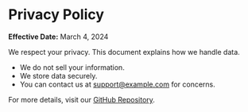 # Privacy Policy

**Effective Date:** March 4, 2024

We respect your privacy. This document explains how we handle data.

- We do not sell your information.
- We store data securely.
- You can contact us at [support@example.com](mailto:support@example.com) for concerns.

For more details, visit our [GitHub Repository](https://github.com/Jsammy1890923/privacy-policy.json).
